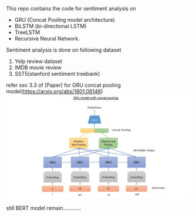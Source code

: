 This repo contains the code for sentiment analysis on  
- GRU (Concat Pooling model architecture)
- BiLSTM (bi-directional LSTM)
- TreeLSTM
- Recursive Neural Network.

Sentiment analysis is done on following dataset
1. Yelp review dataset
2. IMDB movie review 
3. SST5(stanford sentiment treebank)

refer sec 3.3  of [Paper] for GRU concat pooling model(https://arxiv.org/abs/1801.06146) 
![Concat Pooling model architecture](/data/Slide2.jpg)


still BERT model remain............


